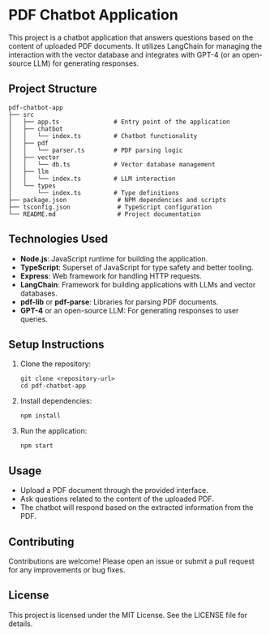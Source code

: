 # PDF Chatbot Application

This project is a chatbot application that answers questions based on the content of uploaded PDF documents. It utilizes LangChain for managing the interaction with the vector database and integrates with GPT-4 (or an open-source LLM) for generating responses.

## Project Structure

```
pdf-chatbot-app
├── src
│   ├── app.ts               # Entry point of the application
│   ├── chatbot
│   │   └── index.ts         # Chatbot functionality
│   ├── pdf
│   │   └── parser.ts        # PDF parsing logic
│   ├── vector
│   │   └── db.ts            # Vector database management
│   ├── llm
│   │   └── index.ts         # LLM interaction
│   └── types
│       └── index.ts         # Type definitions
├── package.json              # NPM dependencies and scripts
├── tsconfig.json             # TypeScript configuration
└── README.md                 # Project documentation
```

## Technologies Used

- **Node.js**: JavaScript runtime for building the application.
- **TypeScript**: Superset of JavaScript for type safety and better tooling.
- **Express**: Web framework for handling HTTP requests.
- **LangChain**: Framework for building applications with LLMs and vector databases.
- **pdf-lib** or **pdf-parse**: Libraries for parsing PDF documents.
- **GPT-4** or an open-source LLM: For generating responses to user queries.

## Setup Instructions

1. Clone the repository:
   ```
   git clone <repository-url>
   cd pdf-chatbot-app
   ```

2. Install dependencies:
   ```
   npm install
   ```

3. Run the application:
   ```
   npm start
   ```

## Usage

- Upload a PDF document through the provided interface.
- Ask questions related to the content of the uploaded PDF.
- The chatbot will respond based on the extracted information from the PDF.

## Contributing

Contributions are welcome! Please open an issue or submit a pull request for any improvements or bug fixes.

## License

This project is licensed under the MIT License. See the LICENSE file for details.